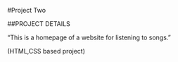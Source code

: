 #Project Two

##PROJECT DETAILS

“This is a homepage of a website for listening to songs.”

(HTML,CSS based project)